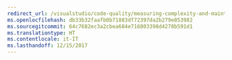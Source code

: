 ```yaml
---
redirect_url: /visualstudio/code-quality/measuring-complexity-and-maintainability-of-managed-code
ms.openlocfilehash: db33b32faafb0b71883df72397da2b279e853982
ms.sourcegitcommit: 64c7682ec3a2cbea684e716803398d4278b591d1
ms.translationtype: HT
ms.contentlocale: it-IT
ms.lasthandoff: 12/15/2017
---
```

